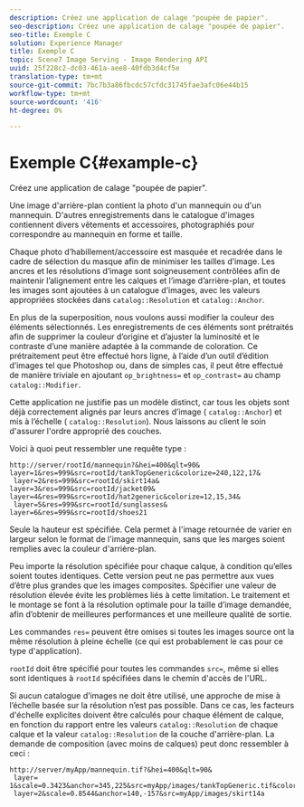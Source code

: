 ```yaml
---
description: Créez une application de calage "poupée de papier".
seo-description: Créez une application de calage "poupée de papier".
seo-title: Exemple C
solution: Experience Manager
title: Exemple C
topic: Scene7 Image Serving - Image Rendering API
uuid: 25f228c2-dc03-461a-aee8-40fdb3d4cf5e
translation-type: tm+mt
source-git-commit: 7bc7b3a86fbcdc57cfdc31745fae3afc06e44b15
workflow-type: tm+mt
source-wordcount: '416'
ht-degree: 0%

---
```



# Exemple C{#example-c}

Créez une application de calage &quot;poupée de papier&quot;.

Une image d&#39;arrière-plan contient la photo d&#39;un mannequin ou d&#39;un mannequin. D&#39;autres enregistrements dans le catalogue d&#39;images contiennent divers vêtements et accessoires, photographiés pour correspondre au mannequin en forme et taille.

Chaque photo d’habillement/accessoire est masquée et recadrée dans le cadre de sélection du masque afin de minimiser les tailles d’image. Les ancres et les résolutions d’image sont soigneusement contrôlées afin de maintenir l’alignement entre les calques et l’image d’arrière-plan, et toutes les images sont ajoutées à un catalogue d’images, avec les valeurs appropriées stockées dans `catalog::Resolution` et `catalog::Anchor`.

En plus de la superposition, nous voulons aussi modifier la couleur des éléments sélectionnés. Les enregistrements de ces éléments sont prétraités afin de supprimer la couleur d’origine et d’ajuster la luminosité et le contraste d’une manière adaptée à la commande de coloration. Ce prétraitement peut être effectué hors ligne, à l’aide d’un outil d’édition d’images tel que Photoshop ou, dans de simples cas, il peut être effectué de manière triviale en ajoutant `op_brightness=` et `op_contrast=` au champ `catalog::Modifier`.

Cette application ne justifie pas un modèle distinct, car tous les objets sont déjà correctement alignés par leurs ancres d’image ( `catalog::Anchor`) et mis à l’échelle ( `catalog::Resolution`). Nous laissons au client le soin d&#39;assurer l&#39;ordre approprié des couches.

Voici à quoi peut ressembler une requête type :

```
http://server/rootId/mannequin?&hei=400&qlt=90&
layer=1&res=999&src=rootId/tankTopGeneric&colorize=240,122,17&
 layer=2&res=999&src=rootId/skirt14a&
layer=3&res=999&src=rootId/jacket09&
layer=4&res=999&src=rootId/hat2generic&colorize=12,15,34&
 layer=5&res=999&src=rootId/sunglasses&
layer=6&res=999&src=rootId/shoes21
```

Seule la hauteur est spécifiée. Cela permet à l&#39;image retournée de varier en largeur selon le format de l&#39;image mannequin, sans que les marges soient remplies avec la couleur d&#39;arrière-plan.

Peu importe la résolution spécifiée pour chaque calque, à condition qu’elles soient toutes identiques. Cette version peut ne pas permettre aux vues d’être plus grandes que les images composites. Spécifier une valeur de résolution élevée évite les problèmes liés à cette limitation. Le traitement et le montage se font à la résolution optimale pour la taille d’image demandée, afin d’obtenir de meilleures performances et une meilleure qualité de sortie.

Les commandes `res=` peuvent être omises si toutes les images source ont la même résolution à pleine échelle (ce qui est probablement le cas pour ce type d&#39;application).

`rootId` doit être spécifié pour toutes les commandes `src=`, même si elles sont identiques à `rootId` spécifiées dans le chemin d&#39;accès de l&#39;URL.

Si aucun catalogue d’images ne doit être utilisé, une approche de mise à l’échelle basée sur la résolution n’est pas possible. Dans ce cas, les facteurs d&#39;échelle explicites doivent être calculés pour chaque élément de calque, en fonction du rapport entre les valeurs `catalog::Resolution` de chaque calque et la valeur `catalog::Resolution` de la couche d&#39;arrière-plan. La demande de composition (avec moins de calques) peut donc ressembler à ceci :

```
http://server/myApp/mannequin.tif?&hei=400&qlt=90&
 layer= 1&scale=0.3423&anchor=345,225&src=myApp/images/tankTopGeneric.tif&colorize=240,122,17&
 layer=2&scale=0.8544&anchor=140,-157&src=myApp/images/skirt14a
```

